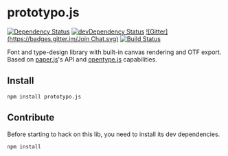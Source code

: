 # prototypo.js

[![Dependency Status](https://david-dm.org/byte-foundry/prototypo.js.svg?theme=shields.io)](https://david-dm.org/byte-foundry/prototypo.js)
[![devDependency Status](https://david-dm.org/byte-foundry/prototypo.js/dev-status.svg?theme=shields.io)](https://david-dm.org/byte-foundry/prototypo.js#info=devDependencies)
[![Gitter](https://badges.gitter.im/Join Chat.svg)](https://gitter.im/byte-foundry/prototypo?utm_source=badge&utm_medium=badge&utm_campaign=pr-badge&utm_content=badge)
[![Build Status](https://travis-ci.org/byte-foundry/prototypo.js.svg?branch=master)](https://travis-ci.org/byte-foundry/prototypo.js)

Font and type-design library with built-in canvas rendering and OTF export.
Based on [paper.js](https://github.com/paperjs/paper.js)'s API and [opentype.js](https://github.com/nodebox/opentype.js) capabilities.

## Install

`npm install prototypo.js`

## Contribute

Before starting to hack on this lib, you need to install its dev dependencies.

```bash
npm install
```
